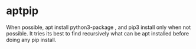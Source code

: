 # aptpip
When possible, apt install python3-package , and pip3 install only when not possible. It tries its best to find recursively what can be apt installed before doing any pip install.
